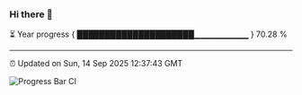 ### Hi there 👋

⏳ Year progress { █████████████████████▁▁▁▁▁▁▁▁▁ } 70.28 %

---

⏰ Updated on Sun, 14 Sep 2025 12:37:43 GMT

![Progress Bar CI](https://github.com/liununu/liununu/workflows/Progress%20Bar%20CI/badge.svg)

